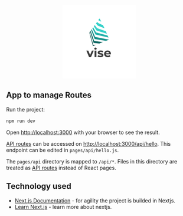 <div align="center">
    <img src="./public/5dbc0ad1f0ea4f1ea927ff4b8670f804.png" alt="logo"/>
</div>

## App to manage Routes

Run the project:

```bash
npm run dev
```

Open [http://localhost:3000](http://localhost:3000) with your browser to see the result.

[API routes](https://nextjs.org/docs/api-routes/introduction) can be accessed on [http://localhost:3000/api/hello](http://localhost:3000/api/hello). This endpoint can be edited in `pages/api/hello.js`.

The `pages/api` directory is mapped to `/api/*`. Files in this directory are treated as [API routes](https://nextjs.org/docs/api-routes/introduction) instead of React pages.

## Technology used

- [Next.js Documentation](https://nextjs.org/docs) - for agility the project is builded in Nextjs.
- [Learn Next.js](https://nextjs.org/learn) - learn more about nextjs.
